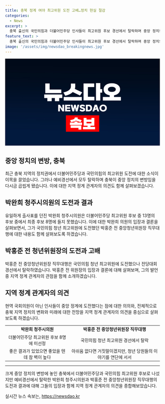 ```yaml
---
title: 충북 정계 여야 최고위원 도전 고배…정치 현실 절감
categories:
  - News
excerpt: >
  충북 출신의 국민의힘과 더불어민주당 인사들이 최고위원 후보 경선에서 탈락하며 중앙 정치의 변방임을 확인시키며 충북의 중앙 정치 무대에서 무게감이 떨어졌다. 박홍준 전 중앙청년위원장과 박완희 청주시의원은 예비경선에서 탈락하며 충북의 중앙 정치 도전에 성공하지 못했다. 그러나 이들의 도전은 지역 내외에서 큰 주목을 받으며 중앙 정치 무대에 참여한 의의를 부여했다.
feature_text: >
  충북 출신의 국민의힘과 더불어민주당 인사들이 최고위원 후보 경선에서 탈락하며 중앙 정치의 변방임을 확인시키며 충북의 중앙 정치 무대에서 무게감이 떨어졌다. 박홍준 전 중앙청년위원장과 박완희 청주시의원은 예비경선에서 탈락하며 충북의 중앙 정치 도전에 성공하지 못했다. 그러나 이들의 도전은 지역 내외에서 큰 주목을 받으며 중앙 정치 무대에 참여한 의의를 부여했다.
image: '/assets/img/newsdao_breakingnews.jpg'
---
```


<p><img src="/assets/img/newsdao_breakingnews.jpg" alt="flaretime 속보" /></p>

<h2 data-ke-size="size26">중앙 정치의 변방, 충북</h2>

<p data-ke-size="size16">최근 충북 지역의 정치권에서 더불어민주당과 국민의힘의 최고위원 도전에 대한 소식이 이목을 끌었습니다. 그러나 예비경선에서 모두 탈락하며 충북이 중앙 정치의 변방임을 다시금 곱씹게 됐습니다. 이에 대한 지역 정계 관계자의 의견도 함께 살펴보겠습니다.</p>

<h2 data-ke-size="size26">박완희 청주시의원의 도전과 결과</h2>

<p data-ke-size="size16">유일하게 출사표를 던진 박완희 청주시의원은 더불어민주당 최고위원 후보 중 13명의 후보 중에서 최종 후보 8명에 들지 못했습니다. 이에 대한 박완희 의원의 입장과 결론을 살펴보면서, 그가 국민의힘 청년 최고위원에 도전했던 박홍준 전 중앙청년위원장 직무대행에 대한 내용도 함께 살펴보도록 하겠습니다.</p>

<h2 data-ke-size="size26">박홍준 전 청년위원장의 도전과 고배</h2>

<p data-ke-size="size16">박홍준 전 중앙청년위원장 직무대행은 국민의힘 청년 최고위원에 도전했으나 전당대회 경선에서 탈락하였습니다. 박홍준 전 위원장의 입장과 결론에 대해 살펴보며, 그의 발언 중 지역 정계 관계자의 관점을 함께 소개하겠습니다.</p>

<h2 data-ke-size="size26">지역 정계 관계자의 의견</h2>

<p data-ke-size="size16">현역 국회의원이 아닌 인사들이 중앙 정계에 도전했다는 점에 대한 의의와, 전체적으로 충북 지역 정치의 변화와 미래에 대한 전망을 지역 정계 관계자의 의견을 중심으로 살펴보도록 하겠습니다.</p>

<table>
  <tr>
    <td style="text-align: center; height: 17px;"><b>박완희 청주시의원</b></td>
    <td style="text-align: center; height: 17px;"><b>박홍준 전 중앙청년위원장 직무대행</b></td>
  </tr>
  <tr>
    <td style="text-align: center; height: 17px;">더불어민주당 최고위원 후보 8명에 미선정</td>
    <td style="text-align: center; height: 17px;">국민의힘 청년 최고위원 경선에서 탈락</td>
  </tr>
  <tr>
    <td style="text-align: center; height: 17px;">좋은 결과가 있었으면 좋았을 텐데 참 벽이 높다</td>
    <td style="text-align: center; height: 17px;">아쉬움 없다면 거짓말이겠지만, 청년 당원들의 이야기를 연단에 서서</td>
  </tr>
</table>

<hr>

<p data-ke-size="size16">크게 중앙 정치의 변방에 놓인 충북에서 더불어민주당과 국민의힘 최고위원 후보로 나섰지만 예비경선에서 탈락한 박완희 청주시의원과 박홍준 전 중앙청년위원장 직무대행의 도전과 결과에 대해 그들의 입장과 함께 지역 정계 관계자의 의견을 종합해보았습니다.</p>
실시간 뉴스 속보는, <a href="https://newsdao.kr" rel="dofollow">https://newsdao.kr</a>


